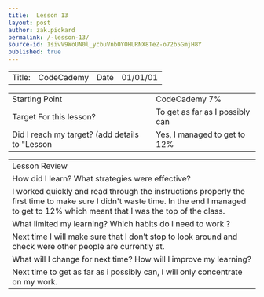 ```yaml
---
title:  Lesson 13
layout: post
author: zak.pickard
permalink: /-lesson-13/
source-id: 1sivV9WoUN0l_ycbuVnb0YOHURNX8TeZ-o72b5GmjH8Y
published: true
---
```

<table>
  <tr>
    <td>Title:</td>
    <td>CodeCademy</td>
    <td>Date</td>
    <td>01/01/01</td>
  </tr>
</table>


<table>
  <tr>
    <td>Starting Point</td>
    <td>CodeCademy 7%</td>
  </tr>
  <tr>
    <td>Target For this lesson?</td>
    <td>To get as far as I possibly can</td>
  </tr>
  <tr>
    <td>Did I reach my target? 
(add details to "Lesson </td>
    <td>Yes, I managed to get to 12%</td>
  </tr>
</table>


<table>
  <tr>
    <td>Lesson Review</td>
  </tr>
  <tr>
    <td>How did I learn? What strategies were effective?</td>
  </tr>
  <tr>
    <td>I worked quickly and read through the instructions properly the first time to make sure I didn't waste time. In the end I managed to get to 12% which meant that I was the top of the class.</td>
  </tr>
  <tr>
    <td>What limited my learning? Which habits do I need to work ?</td>
  </tr>
  <tr>
    <td>Next time I will make sure that I don’t stop to look around and check were other people are currently at.</td>
  </tr>
  <tr>
    <td>What will I change for next time? How will I improve my learning?</td>
  </tr>
  <tr>
    <td>Next time to get as far as i possibly can, I will only concentrate on my work.</td>
  </tr>
</table>


